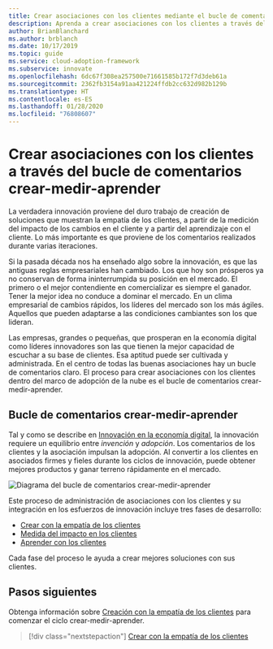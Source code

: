 ```yaml
---
title: Crear asociaciones con los clientes mediante el bucle de comentarios crear-medir-aprender
description: Aprenda a crear asociaciones con los clientes a través del bucle de comentarios crear-medir-aprender.
author: BrianBlanchard
ms.author: brblanch
ms.date: 10/17/2019
ms.topic: guide
ms.service: cloud-adoption-framework
ms.subservice: innovate
ms.openlocfilehash: 6dc67f308ea257500e71661585b172f7d3deb61a
ms.sourcegitcommit: 2362fb3154a91aa421224ffdb2cc632d982b129b
ms.translationtype: HT
ms.contentlocale: es-ES
ms.lasthandoff: 01/28/2020
ms.locfileid: "76808607"
---
```

# <a name="create-customer-partnerships-through-the-build-measure-learn-feedback-loop"></a>Crear asociaciones con los clientes a través del bucle de comentarios crear-medir-aprender

La verdadera innovación proviene del duro trabajo de creación de soluciones que muestran la empatía de los clientes, a partir de la medición del impacto de los cambios en el cliente y a partir del aprendizaje con el cliente. Lo más importante es que proviene de los comentarios realizados durante varias iteraciones.

Si la pasada década nos ha enseñado algo sobre la innovación, es que las antiguas reglas empresariales han cambiado. Los que hoy son prósperos ya no conservan de forma ininterrumpida su posición en el mercado. El primero o el mejor contendiente en comercializar es siempre el ganador. Tener la mejor idea no conduce a dominar el mercado. En un clima empresarial de cambios rápidos, los líderes del mercado son los más ágiles. Aquellos que pueden adaptarse a las condiciones cambiantes son los que lideran.

Las empresas, grandes o pequeñas, que prosperan en la economía digital como líderes innovadores son las que tienen la mejor capacidad de escuchar a su base de clientes. Esa aptitud puede ser cultivada y administrada. En el centro de todas las buenas asociaciones hay un bucle de comentarios claro. El proceso para crear asociaciones con los clientes dentro del marco de adopción de la nube es el bucle de comentarios crear-medir-aprender.

## <a name="the-build-measure-learn-feedback-loop"></a>Bucle de comentarios crear-medir-aprender

Tal y como se describe en [Innovación en la economía digital](./index.md), la innovación requiere un equilibrio entre *invención* y *adopción*. Los comentarios de los clientes y la asociación impulsan la adopción. Al convertir a los clientes en asociados firmes y fieles durante los ciclos de innovación, puede obtener mejores productos y ganar terreno rápidamente en el mercado.

![Diagrama del bucle de comentarios crear-medir-aprender](../../_images/innovate/bml-feedback-loop.png)

Este proceso de administración de asociaciones con los clientes y su integración en los esfuerzos de innovación incluye tres fases de desarrollo:

- [Crear con la empatía de los clientes](./build.md)
- [Medida del impacto en los clientes](./measure.md)
- [Aprender con los clientes](./learn.md)

Cada fase del proceso le ayuda a crear mejores soluciones con sus clientes.

## <a name="next-steps"></a>Pasos siguientes

Obtenga información sobre [Creación con la empatía de los clientes](./build.md) para comenzar el ciclo crear-medir-aprender.

> [!div class="nextstepaction"]
> [Crear con la empatía de los clientes](./build.md)
